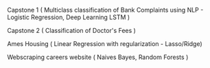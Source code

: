 Capstone 1 ( Multiclass classification of Bank Complaints using NLP - Logistic Regression, Deep Learning LSTM )

Capstone 2 ( Classification of Doctor's Fees ) 

Ames Housing ( Linear Regression with regularization - Lasso/Ridge)

Webscraping careers website ( Naives Bayes, Random Forests )


